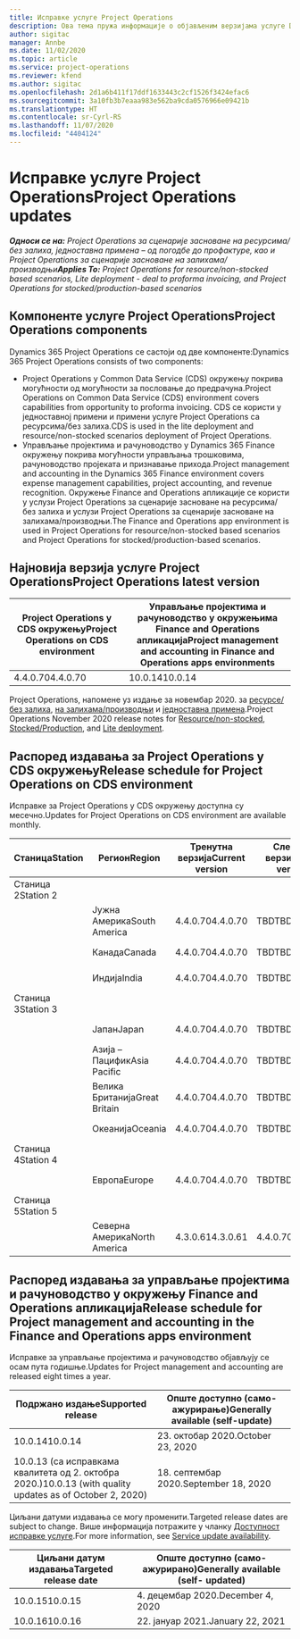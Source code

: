```yaml
---
title: Исправке услуге Project Operations
description: Ова тема пружа информације о објављеним верзијама услуге Dynamics 365 Project Operations.
author: sigitac
manager: Annbe
ms.date: 11/02/2020
ms.topic: article
ms.service: project-operations
ms.reviewer: kfend
ms.author: sigitac
ms.openlocfilehash: 2d1a6b411f17ddf1633443c2cf1526f3424efac6
ms.sourcegitcommit: 3a10fb3b7eaaa983e562ba9cda0576966e09421b
ms.translationtype: HT
ms.contentlocale: sr-Cyrl-RS
ms.lasthandoff: 11/07/2020
ms.locfileid: "4404124"
---
```

# <a name="project-operations-updates"></a><span data-ttu-id="beeea-103">Исправке услуге Project Operations</span><span class="sxs-lookup"><span data-stu-id="beeea-103">Project Operations updates</span></span>

<span data-ttu-id="beeea-104">_**Односи се на:** Project Operations за сценарије засноване на ресурсима/без залиха, једноставна примена – од погодбе до профактуре, као и Project Operations за сценарије засноване на залихама/производњи_</span><span class="sxs-lookup"><span data-stu-id="beeea-104">_**Applies To:** Project Operations for resource/non-stocked based scenarios, Lite deployment - deal to proforma invoicing, and Project Operations for stocked/production-based scenarios_</span></span>

## <a name="project-operations-components"></a><span data-ttu-id="beeea-105">Компоненте услуге Project Operations</span><span class="sxs-lookup"><span data-stu-id="beeea-105">Project Operations components</span></span>

<span data-ttu-id="beeea-106">Dynamics 365 Project Operations се састоји од две компоненте:</span><span class="sxs-lookup"><span data-stu-id="beeea-106">Dynamics 365 Project Operations consists of two components:</span></span>

- <span data-ttu-id="beeea-107">Project Operations у Common Data Service (CDS) окружењу покрива могућности од могућности за пословање до предрачуна.</span><span class="sxs-lookup"><span data-stu-id="beeea-107">Project Operations on Common Data Service (CDS) environment covers capabilities from opportunity to proforma invoicing.</span></span> <span data-ttu-id="beeea-108">CDS се користи у једноставној примени и примени услуге Project Operations са ресурсима/без залиха.</span><span class="sxs-lookup"><span data-stu-id="beeea-108">CDS is used in the lite deployment and resource/non-stocked scenarios deployment of Project Operations.</span></span>
- <span data-ttu-id="beeea-109">Управљање пројектима и рачуноводство у Dynamics 365 Finance окружењу покрива могућности управљања трошковима, рачуноводство пројеката и признавање прихода.</span><span class="sxs-lookup"><span data-stu-id="beeea-109">Project management and accounting in the Dynamics 365 Finance environment covers expense management capabilities, project accounting, and revenue recognition.</span></span> <span data-ttu-id="beeea-110">Окружење Finance and Operations апликације се користи у услузи Project Operations за сценарије засноване на ресурсима/без залиха и услузи Project Operations за сценарије засноване на залихама/производњи.</span><span class="sxs-lookup"><span data-stu-id="beeea-110">The Finance and Operations app environment is used in Project Operations for resource/non-stocked based scenarios and Project Operations for stocked/production-based scenarios.</span></span>

## <a name="project-operations-latest-version"></a><span data-ttu-id="beeea-111">Најновија верзија услуге Project Operations</span><span class="sxs-lookup"><span data-stu-id="beeea-111">Project Operations latest version</span></span>

| <span data-ttu-id="beeea-112">Project Operations у CDS окружењу</span><span class="sxs-lookup"><span data-stu-id="beeea-112">Project Operations on CDS environment</span></span> | <span data-ttu-id="beeea-113">Управљање пројектима и рачуноводство у окружењима Finance and Operations апликација</span><span class="sxs-lookup"><span data-stu-id="beeea-113">Project management and accounting in Finance and Operations apps environments</span></span> |
| --- | --- |
| <span data-ttu-id="beeea-114">4.4.0.70</span><span class="sxs-lookup"><span data-stu-id="beeea-114">4.4.0.70</span></span> | <span data-ttu-id="beeea-115">10.0.14</span><span class="sxs-lookup"><span data-stu-id="beeea-115">10.0.14</span></span> |

<span data-ttu-id="beeea-116">Project Operations, напомене уз издање за новембар 2020. за [ресурсе/без залиха](whats-new-nov-2020-resource-based.md), [на залихама/производњи](../prod-pma/whats-new/whats-new-nov-2020-production-based.md) и [једноставна примена](../pro/whats-new/whats-new-nov-2020-lite.md).</span><span class="sxs-lookup"><span data-stu-id="beeea-116">Project Operations November 2020 release notes for [Resource/non-stocked](whats-new-nov-2020-resource-based.md), [Stocked/Production](../prod-pma/whats-new/whats-new-nov-2020-production-based.md), and [Lite deployment](../pro/whats-new/whats-new-nov-2020-lite.md).</span></span>

## <a name="release-schedule-for-project-operations-on-cds-environment"></a><span data-ttu-id="beeea-117">Распоред издавања за Project Operations у CDS окружењу</span><span class="sxs-lookup"><span data-stu-id="beeea-117">Release schedule for Project Operations on CDS environment</span></span>

<span data-ttu-id="beeea-118">Исправке за Project Operations у CDS окружењу доступна су месечно.</span><span class="sxs-lookup"><span data-stu-id="beeea-118">Updates for Project Operations on CDS environment are available monthly.</span></span> 

| <span data-ttu-id="beeea-119">Станица</span><span class="sxs-lookup"><span data-stu-id="beeea-119">Station</span></span>   | <span data-ttu-id="beeea-120">Регион</span><span class="sxs-lookup"><span data-stu-id="beeea-120">Region</span></span>        | <span data-ttu-id="beeea-121">Тренутна верзија</span><span class="sxs-lookup"><span data-stu-id="beeea-121">Current version</span></span> | <span data-ttu-id="beeea-122">Следећа верзија</span><span class="sxs-lookup"><span data-stu-id="beeea-122">Next version</span></span> | <span data-ttu-id="beeea-123">Опште доступно</span><span class="sxs-lookup"><span data-stu-id="beeea-123">Generally available</span></span> |
|-----------|---------------|-----------------|--------------|---------------------|
| <span data-ttu-id="beeea-124">Станица 2</span><span class="sxs-lookup"><span data-stu-id="beeea-124">Station 2</span></span> |   &nbsp;      |    &nbsp;       | &nbsp;       |      &nbsp;         |
|   &nbsp;  | <span data-ttu-id="beeea-125">Јужна Америка</span><span class="sxs-lookup"><span data-stu-id="beeea-125">South America</span></span> |  <span data-ttu-id="beeea-126">4.4.0.70</span><span class="sxs-lookup"><span data-stu-id="beeea-126">4.4.0.70</span></span>       | <span data-ttu-id="beeea-127">TBD</span><span class="sxs-lookup"><span data-stu-id="beeea-127">TBD</span></span>     | <span data-ttu-id="beeea-128">20. нов 20.</span><span class="sxs-lookup"><span data-stu-id="beeea-128">20-Nov-20</span></span>           |
|    &nbsp; | <span data-ttu-id="beeea-129">Канада</span><span class="sxs-lookup"><span data-stu-id="beeea-129">Canada</span></span>        |  <span data-ttu-id="beeea-130">4.4.0.70</span><span class="sxs-lookup"><span data-stu-id="beeea-130">4.4.0.70</span></span>       | <span data-ttu-id="beeea-131">TBD</span><span class="sxs-lookup"><span data-stu-id="beeea-131">TBD</span></span>     | <span data-ttu-id="beeea-132">20. нов 20.</span><span class="sxs-lookup"><span data-stu-id="beeea-132">20-Nov-20</span></span>           |
|   &nbsp;  | <span data-ttu-id="beeea-133">Индија</span><span class="sxs-lookup"><span data-stu-id="beeea-133">India</span></span>         |  <span data-ttu-id="beeea-134">4.4.0.70</span><span class="sxs-lookup"><span data-stu-id="beeea-134">4.4.0.70</span></span>       | <span data-ttu-id="beeea-135">TBD</span><span class="sxs-lookup"><span data-stu-id="beeea-135">TBD</span></span>     | <span data-ttu-id="beeea-136">20. нов 20.</span><span class="sxs-lookup"><span data-stu-id="beeea-136">20-Nov-20</span></span>           |
| <span data-ttu-id="beeea-137">Станица 3</span><span class="sxs-lookup"><span data-stu-id="beeea-137">Station 3</span></span>  |      &nbsp;   |     &nbsp;      |     &nbsp;   |      &nbsp;         |
|   &nbsp;  | <span data-ttu-id="beeea-138">Јапан</span><span class="sxs-lookup"><span data-stu-id="beeea-138">Japan</span></span>         |  <span data-ttu-id="beeea-139">4.4.0.70</span><span class="sxs-lookup"><span data-stu-id="beeea-139">4.4.0.70</span></span>       | <span data-ttu-id="beeea-140">TBD</span><span class="sxs-lookup"><span data-stu-id="beeea-140">TBD</span></span>     | <span data-ttu-id="beeea-141">4. дец. 20.</span><span class="sxs-lookup"><span data-stu-id="beeea-141">04-Dec-20</span></span>           |
|   &nbsp;  | <span data-ttu-id="beeea-142">Азија – Пацифик</span><span class="sxs-lookup"><span data-stu-id="beeea-142">Asia Pacific</span></span>  |  <span data-ttu-id="beeea-143">4.4.0.70</span><span class="sxs-lookup"><span data-stu-id="beeea-143">4.4.0.70</span></span>       | <span data-ttu-id="beeea-144">TBD</span><span class="sxs-lookup"><span data-stu-id="beeea-144">TBD</span></span>     | <span data-ttu-id="beeea-145">4. дец. 20.</span><span class="sxs-lookup"><span data-stu-id="beeea-145">04-Dec-20</span></span>           |
|   &nbsp;  | <span data-ttu-id="beeea-146">Велика Британија</span><span class="sxs-lookup"><span data-stu-id="beeea-146">Great Britain</span></span> |  <span data-ttu-id="beeea-147">4.4.0.70</span><span class="sxs-lookup"><span data-stu-id="beeea-147">4.4.0.70</span></span>       | <span data-ttu-id="beeea-148">TBD</span><span class="sxs-lookup"><span data-stu-id="beeea-148">TBD</span></span>     | <span data-ttu-id="beeea-149">4. дец. 20.</span><span class="sxs-lookup"><span data-stu-id="beeea-149">04-Dec-20</span></span>           |
|   &nbsp;  | <span data-ttu-id="beeea-150">Океанија</span><span class="sxs-lookup"><span data-stu-id="beeea-150">Oceania</span></span>       |  <span data-ttu-id="beeea-151">4.4.0.70</span><span class="sxs-lookup"><span data-stu-id="beeea-151">4.4.0.70</span></span>       | <span data-ttu-id="beeea-152">TBD</span><span class="sxs-lookup"><span data-stu-id="beeea-152">TBD</span></span>     | <span data-ttu-id="beeea-153">4. дец. 20.</span><span class="sxs-lookup"><span data-stu-id="beeea-153">04-Dec-20</span></span>           |
| <span data-ttu-id="beeea-154">Станица 4</span><span class="sxs-lookup"><span data-stu-id="beeea-154">Station 4</span></span> |     &nbsp;    |     &nbsp;      |     &nbsp;   |      &nbsp;         |
|   &nbsp;  | <span data-ttu-id="beeea-155">Европа</span><span class="sxs-lookup"><span data-stu-id="beeea-155">Europe</span></span>        |  <span data-ttu-id="beeea-156">4.4.0.70</span><span class="sxs-lookup"><span data-stu-id="beeea-156">4.4.0.70</span></span>       | <span data-ttu-id="beeea-157">TBD</span><span class="sxs-lookup"><span data-stu-id="beeea-157">TBD</span></span>     | <span data-ttu-id="beeea-158">11. дец. 20.</span><span class="sxs-lookup"><span data-stu-id="beeea-158">11-Dec-20</span></span>           |
| <span data-ttu-id="beeea-159">Станица 5</span><span class="sxs-lookup"><span data-stu-id="beeea-159">Station 5</span></span> |     &nbsp;    |     &nbsp;      |     &nbsp;   |      &nbsp;         |
|   &nbsp;  | <span data-ttu-id="beeea-160">Северна Америка</span><span class="sxs-lookup"><span data-stu-id="beeea-160">North America</span></span> | <span data-ttu-id="beeea-161">4.3.0.61</span><span class="sxs-lookup"><span data-stu-id="beeea-161">4.3.0.61</span></span>        | <span data-ttu-id="beeea-162">4.4.0.70</span><span class="sxs-lookup"><span data-stu-id="beeea-162">4.4.0.70</span></span>     | <span data-ttu-id="beeea-163">15. нов 20.</span><span class="sxs-lookup"><span data-stu-id="beeea-163">15-Nov-20</span></span>           |

## <a name="release-schedule-for-project-management-and-accounting-in-the-finance-and-operations-apps-environment"></a><span data-ttu-id="beeea-164">Распоред издавања за управљање пројектима и рачуноводство у окружењу Finance and Operations апликација</span><span class="sxs-lookup"><span data-stu-id="beeea-164">Release schedule for Project management and accounting in the Finance and Operations apps environment</span></span>

<span data-ttu-id="beeea-165">Исправке за управљање пројектима и рачуноводство објављују се осам пута годишње.</span><span class="sxs-lookup"><span data-stu-id="beeea-165">Updates for Project management and accounting are released eight times a year.</span></span>

| <span data-ttu-id="beeea-166">Подржано издање</span><span class="sxs-lookup"><span data-stu-id="beeea-166">Supported release</span></span> | <span data-ttu-id="beeea-167">Опште доступно (само-ажурирање)</span><span class="sxs-lookup"><span data-stu-id="beeea-167">Generally available (self-update)</span></span> |
| --- | --- |
| <span data-ttu-id="beeea-168">10.0.14</span><span class="sxs-lookup"><span data-stu-id="beeea-168">10.0.14</span></span> | <span data-ttu-id="beeea-169">23. октобар 2020.</span><span class="sxs-lookup"><span data-stu-id="beeea-169">October 23, 2020</span></span> |
| <span data-ttu-id="beeea-170">10.0.13 (са исправкама квалитета од 2. октобра 2020.)</span><span class="sxs-lookup"><span data-stu-id="beeea-170">10.0.13 (with quality updates as of October 2, 2020)</span></span> | <span data-ttu-id="beeea-171">18. септембар 2020.</span><span class="sxs-lookup"><span data-stu-id="beeea-171">September 18, 2020</span></span> |

<span data-ttu-id="beeea-172">Циљани датуми издавања се могу променити.</span><span class="sxs-lookup"><span data-stu-id="beeea-172">Targeted release dates are subject to change.</span></span> <span data-ttu-id="beeea-173">Више информација потражите у чланку [Доступност исправке услуге](https://docs.microsoft.com/dynamics365/fin-ops-core/fin-ops/get-started/public-preview-releases?toc=/dynamics365/finance/toc.json).</span><span class="sxs-lookup"><span data-stu-id="beeea-173">For more information, see [Service update availability](https://docs.microsoft.com/dynamics365/fin-ops-core/fin-ops/get-started/public-preview-releases?toc=/dynamics365/finance/toc.json).</span></span>

| <span data-ttu-id="beeea-174">Циљани датум издавања</span><span class="sxs-lookup"><span data-stu-id="beeea-174">Targeted release date</span></span> | <span data-ttu-id="beeea-175">Опште доступно (само-ажурирано)</span><span class="sxs-lookup"><span data-stu-id="beeea-175">Generally available (self- updated)</span></span> |
| --- | --- |
| <span data-ttu-id="beeea-176">10.0.15</span><span class="sxs-lookup"><span data-stu-id="beeea-176">10.0.15</span></span> | <span data-ttu-id="beeea-177">4. децембар 2020.</span><span class="sxs-lookup"><span data-stu-id="beeea-177">December 4, 2020</span></span> |
| <span data-ttu-id="beeea-178">10.0.16</span><span class="sxs-lookup"><span data-stu-id="beeea-178">10.0.16</span></span> | <span data-ttu-id="beeea-179">22. јануар 2021.</span><span class="sxs-lookup"><span data-stu-id="beeea-179">January 22, 2021</span></span> |

